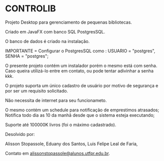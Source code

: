 # CONTROLIB

Projeto Desktop para gerenciamento de pequenas bibliotecas.

Criado em JavaFX com banco SQL PostgresSQL.

O banco de dados é criado na instalação.

IMPORTANTE = Configurar o PostgresSQL como : USUARIO = "postgres", SENHA = "postgres"; 

O presente projeto contém um instalador porém o mesmo está com senha.
Caso queira utilizá-lo entre em contato, ou pode tentar adivinhar a senha kkk.

O projeto suporta um único cadastro de usuário por motivo de segurança e por ser um requisito solicitado.

Não necessita de internet para seu funcionameto.

O mesmo contém um schedule para notificação de emprestimos atrasados;
Notifica todo dia as 10 da manhã desde que o sistema esteja executando;

Suporte até 100000K livros (foi o máximo cadastrado).


Desolvido por:

Alisson Stopassole,
Eduany dos Santos,
Luis Felipe Leal de Faria,


Contato em alissonstopassole@alunos.utfpr.edu.br.




